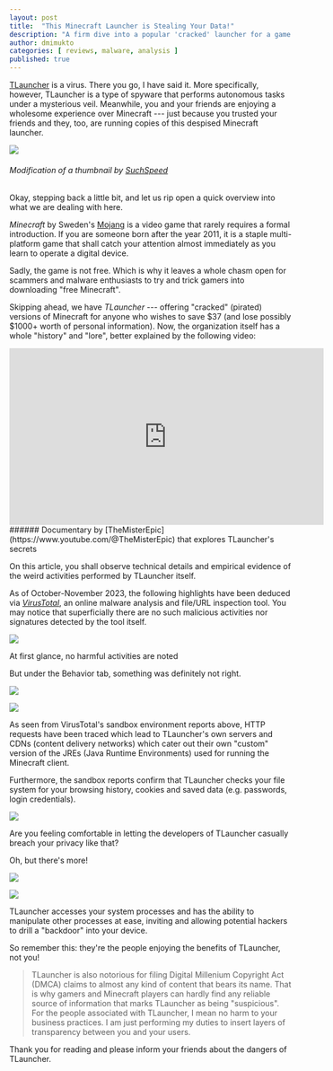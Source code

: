 ```yaml
---
layout: post
title:  "This Minecraft Launcher is Stealing Your Data!"
description: "A firm dive into a popular 'cracked' launcher for a game that won the hearts of billions"
author: dmimukto
categories: [ reviews, malware, analysis ]
published: true
---
```


[TLauncher](https://tlauncher.org/en/) is a virus. There you go, I have said it. More specifically, however, TLauncher is a type of spyware that performs autonomous tasks under a mysterious veil. Meanwhile, you and your friends are enjoying a wholesome experience over Minecraft --- just because you trusted your friends and they, too, are running copies of this despised Minecraft launcher.

![](https://miro.medium.com/v2/resize:fit:875/1*L5sdch3yiDdgnP-IS7t-EA.png)
###### Modification of a thumbnail by [SuchSpeed](https://www.youtube.com/watch?v=IdEYTCQHYD8&pp=ygUJdGxhdW5jaGVy)

Okay, stepping back a little bit, and let us rip open a quick overview into what we are dealing with here.

*Minecraft* by Sweden's [Mojang](https://g.co/kgs/ZVqJRx) is a video game that rarely requires a formal introduction. If you are someone born after the year 2011, it is a staple multi-platform game that shall catch your attention almost immediately as you learn to operate a digital device.

Sadly, the game is not free. Which is why it leaves a whole chasm open for scammers and malware enthusiasts to try and trick gamers into downloading "free Minecraft".

Skipping ahead, we have *TLauncher* --- offering "cracked" (pirated) versions of Minecraft for anyone who wishes to save $37 (and lose possibly $1000+ worth of personal information). Now, the organization itself has a whole "history" and "lore", better explained by the following video:

<iframe width="560" height="315" src="https://www.youtube.com/embed/SBTH9n6lz9o?si=J-DGFmUh97Os2orf&amp;controls=0" title="YouTube video player" frameborder="0" allow="accelerometer; autoplay; clipboard-write; encrypted-media; gyroscope; picture-in-picture; web-share" allowfullscreen></iframe>
###### Documentary by [TheMisterEpic](https://www.youtube.com/@TheMisterEpic) that explores TLauncher's secrets

On this article, you shall observe technical details and empirical evidence of the weird activities performed by TLauncher itself.

As of October-November 2023, the following highlights have been deduced via [*VirusTotal*](https://www.virustotal.com/gui/home/upload), an online malware analysis and file/URL inspection tool. You may notice that superficially there are no such malicious activities nor signatures detected by the tool itself.

![](https://miro.medium.com/v2/resize:fit:875/1*9exv6ocPMllvMSFwP8kn2A.png)

At first glance, no harmful activities are noted

But under the Behavior tab, something was definitely not right.

![](https://miro.medium.com/v2/resize:fit:875/1*SfKSEkxNMfKNVvlde6dDbw.png)

![](https://miro.medium.com/v2/resize:fit:875/1*vYRYuaPDPGlRo26Swxs5pA.png)

As seen from VirusTotal's sandbox environment reports above, HTTP requests have been traced which lead to TLauncher's own servers and CDNs (content delivery networks) which cater out their own "custom" version of the JREs (Java Runtime Environments) used for running the Minecraft client.

Furthermore, the sandbox reports confirm that TLauncher checks your file system for your browsing history, cookies and saved data (e.g. passwords, login credentials).

![](https://miro.medium.com/v2/resize:fit:875/1*CpfI1GJCx7RaIorb-Sn-9A.png)

Are you feeling comfortable in letting the developers of TLauncher casually breach your privacy like that?

Oh, but there's more!

![](https://miro.medium.com/v2/resize:fit:734/1*IFyrMYguPn_R8I-L2ewI5g.png)

![](https://miro.medium.com/v2/resize:fit:875/1*GqRRjeSLka0rQWSFM6T29w.png)

TLauncher accesses your system processes and has the ability to manipulate other processes at ease, inviting and allowing potential hackers to drill a "backdoor" into your device.

So remember this: they're the people enjoying the benefits of TLauncher, not you!

> TLauncher is also notorious for filing Digital Millenium Copyright Act (DMCA) claims to almost any kind of content that bears its name. That is why gamers and Minecraft players can hardly find any reliable source of information that marks TLauncher as being "suspicious". For the people associated with TLauncher, I mean no harm to your business practices. I am just performing my duties to insert layers of transparency between you and your users.

Thank you for reading and please inform your friends about the dangers of TLauncher.
